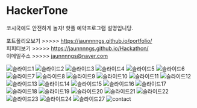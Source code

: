 
# HackerTone
코시국에도 안전하게 놀자! 핫플 예약프로그램 설명입니당.

포트폴리오보기 >>>>> https://jaunnnngs.github.io/portfolio/ <br>
피피티보기 >>>>> https://jaunnnngs.github.io/Hackathon/ <br>
이메일주소 >>>>> jaunnnngs@naver.com

![슬라이드1](https://user-images.githubusercontent.com/81130206/132163710-f4dfcd32-bfcb-4803-b84f-7986eae46a3e.JPG)
![슬라이드2](https://user-images.githubusercontent.com/81130206/132163763-30aabe6f-6069-4e9f-aa2f-c9e55052ade0.JPG)
![슬라이드3](https://user-images.githubusercontent.com/81130206/132163791-f3d188ff-45fb-40cd-a986-f96cc0f296b5.JPG)
![슬라이드4](https://user-images.githubusercontent.com/81130206/132163795-997f4437-784b-4c9f-bdf6-3c3953637bbf.JPG)
![슬라이드5](https://user-images.githubusercontent.com/81130206/132163797-8940cd71-deed-4ea5-ad3a-114875357206.JPG)
![슬라이드6](https://user-images.githubusercontent.com/81130206/132163799-190a62d6-ba61-4095-bb7a-2435a4ec1a78.JPG)
![슬라이드7](https://user-images.githubusercontent.com/81130206/132163801-4c65a04b-59a9-4e11-845d-47918273d6b9.JPG)
![슬라이드8](https://user-images.githubusercontent.com/81130206/132163804-f02a0b84-04c8-4cfc-b752-390a9164cd50.JPG)
![슬라이드9](https://user-images.githubusercontent.com/81130206/132163805-f723b273-7853-4c32-a636-6fcd1bbd9d66.JPG)
![슬라이드10](https://user-images.githubusercontent.com/81130206/132163807-380c8f95-8579-4001-90d0-7ffe03147b57.JPG)
![슬라이드11](https://user-images.githubusercontent.com/81130206/132163808-446c294b-056b-44bd-8c4b-95a491797934.JPG)
![슬라이드12](https://user-images.githubusercontent.com/81130206/132163810-20f01011-dc8c-4ed3-9c14-f37dd1d6d640.JPG)
![슬라이드13](https://user-images.githubusercontent.com/81130206/132163812-853a72b8-7583-4b36-8d01-75ebd3f2bd4d.JPG)
![슬라이드14](https://user-images.githubusercontent.com/81130206/132163814-3d6e43fd-c287-4dc4-93d1-0195d6c98c4e.JPG)
![슬라이드15](https://user-images.githubusercontent.com/81130206/132163816-13d9bd5f-62b8-41f9-8a7c-f0cc01d87587.JPG)
![슬라이드16](https://user-images.githubusercontent.com/81130206/132163818-95ba427c-28d2-45b1-a8e1-7204f69faf5d.JPG)
![슬라이드17](https://user-images.githubusercontent.com/81130206/132163819-9676d2e2-0f24-4528-9b3c-7c13a7ad996c.JPG)
![슬라이드18](https://user-images.githubusercontent.com/81130206/132163821-4445e84d-65ba-46f2-82f4-b980a95b6a56.JPG)
![슬라이드19](https://user-images.githubusercontent.com/81130206/132163826-b5863141-88cc-4856-b252-d92c12cddf6d.JPG)
![슬라이드20](https://user-images.githubusercontent.com/81130206/132163827-b6409ff8-5bae-4ff3-a5a0-845c04e05f78.JPG)
![슬라이드21](https://user-images.githubusercontent.com/81130206/132163829-6b813a3a-522f-4b11-9a24-51025aacfbcf.JPG)
![슬라이드22](https://user-images.githubusercontent.com/81130206/132163831-43d50243-5587-4863-87df-77dcffbab0bc.JPG)
![슬라이드23](https://user-images.githubusercontent.com/81130206/132163833-9105b1ce-ec9a-4893-9053-8a8eb5e2c8c2.JPG)
![슬라이드24](https://user-images.githubusercontent.com/81130206/132163834-c7d45361-2e2b-421d-82af-d7f6d72ede7c.JPG)
![슬라이드27](https://user-images.githubusercontent.com/81130206/132163838-7d90cdb7-0eb5-44bd-94eb-65acc0053d71.JPG)
![contact](https://user-images.githubusercontent.com/81130206/132164000-e3d44b86-cfc6-4516-b562-bde28269cb44.jpg)
